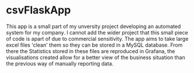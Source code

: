 # csvFlaskApp
This app is a small part of my unversity project developing an automated system for my company.
I cannot add the wider project that this small piece of code is apart of due to commercial sensitivity.
The app aims to take large excel files 'clean' them so they can be stored in a MySQL database.
From there the Statistics stored in these files are reproduced in Grafana, 
the visualisations created allow for a better view of the business situation than the previous way of manually reporting data.
